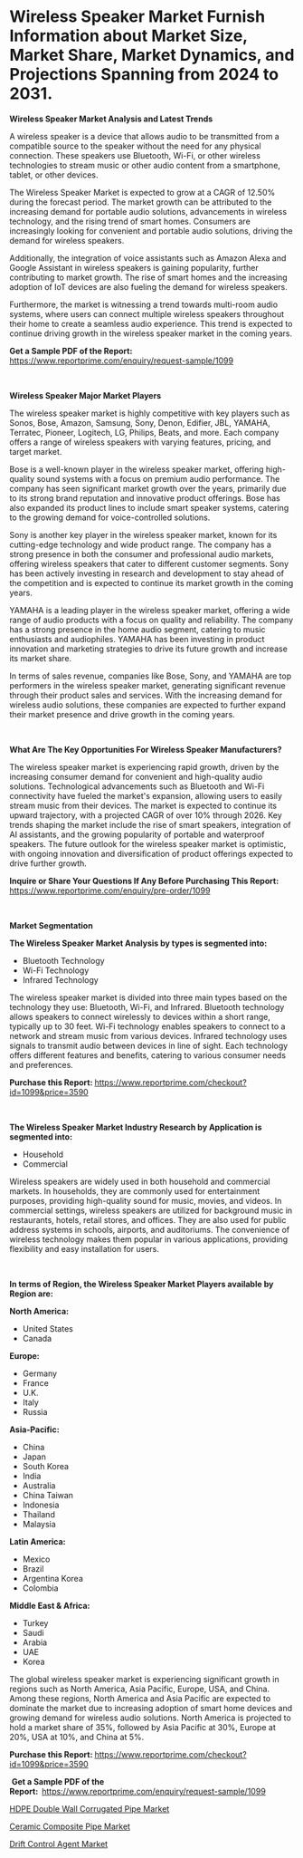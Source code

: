 <p><h1>Wireless Speaker Market Furnish Information about Market Size, Market Share, Market Dynamics, and Projections Spanning from 2024 to 2031.</h1></p><p><strong>Wireless Speaker Market Analysis and Latest Trends</strong></p>
<p><p>A wireless speaker is a device that allows audio to be transmitted from a compatible source to the speaker without the need for any physical connection. These speakers use Bluetooth, Wi-Fi, or other wireless technologies to stream music or other audio content from a smartphone, tablet, or other devices.</p><p>The Wireless Speaker Market is expected to grow at a CAGR of 12.50% during the forecast period. The market growth can be attributed to the increasing demand for portable audio solutions, advancements in wireless technology, and the rising trend of smart homes. Consumers are increasingly looking for convenient and portable audio solutions, driving the demand for wireless speakers.</p><p>Additionally, the integration of voice assistants such as Amazon Alexa and Google Assistant in wireless speakers is gaining popularity, further contributing to market growth. The rise of smart homes and the increasing adoption of IoT devices are also fueling the demand for wireless speakers.</p><p>Furthermore, the market is witnessing a trend towards multi-room audio systems, where users can connect multiple wireless speakers throughout their home to create a seamless audio experience. This trend is expected to continue driving growth in the wireless speaker market in the coming years.</p></p>
<p><strong>Get a Sample PDF of the Report:&nbsp;</strong> <a href="https://www.reportprime.com/enquiry/request-sample/1099">https://www.reportprime.com/enquiry/request-sample/1099</a></p>
<p>&nbsp;</p>
<p><strong>Wireless Speaker Major Market Players</strong></p>
<p><p>The wireless speaker market is highly competitive with key players such as Sonos, Bose, Amazon, Samsung, Sony, Denon, Edifier, JBL, YAMAHA, Terratec, Pioneer, Logitech, LG, Philips, Beats, and more. Each company offers a range of wireless speakers with varying features, pricing, and target market.</p><p>Bose is a well-known player in the wireless speaker market, offering high-quality sound systems with a focus on premium audio performance. The company has seen significant market growth over the years, primarily due to its strong brand reputation and innovative product offerings. Bose has also expanded its product lines to include smart speaker systems, catering to the growing demand for voice-controlled solutions.</p><p>Sony is another key player in the wireless speaker market, known for its cutting-edge technology and wide product range. The company has a strong presence in both the consumer and professional audio markets, offering wireless speakers that cater to different customer segments. Sony has been actively investing in research and development to stay ahead of the competition and is expected to continue its market growth in the coming years.</p><p>YAMAHA is a leading player in the wireless speaker market, offering a wide range of audio products with a focus on quality and reliability. The company has a strong presence in the home audio segment, catering to music enthusiasts and audiophiles. YAMAHA has been investing in product innovation and marketing strategies to drive its future growth and increase its market share.</p><p>In terms of sales revenue, companies like Bose, Sony, and YAMAHA are top performers in the wireless speaker market, generating significant revenue through their product sales and services. With the increasing demand for wireless audio solutions, these companies are expected to further expand their market presence and drive growth in the coming years.</p></p>
<p>&nbsp;</p>
<p><strong>What Are The Key Opportunities For Wireless Speaker Manufacturers?</strong></p>
<p><p>The wireless speaker market is experiencing rapid growth, driven by the increasing consumer demand for convenient and high-quality audio solutions. Technological advancements such as Bluetooth and Wi-Fi connectivity have fueled the market's expansion, allowing users to easily stream music from their devices. The market is expected to continue its upward trajectory, with a projected CAGR of over 10% through 2026. Key trends shaping the market include the rise of smart speakers, integration of AI assistants, and the growing popularity of portable and waterproof speakers. The future outlook for the wireless speaker market is optimistic, with ongoing innovation and diversification of product offerings expected to drive further growth.</p></p>
<p><strong>Inquire or Share Your Questions If Any Before Purchasing This Report:</strong> <a href="https://www.reportprime.com/enquiry/pre-order/1099">https://www.reportprime.com/enquiry/pre-order/1099</a></p>
<p>&nbsp;</p>
<p><strong>Market Segmentation</strong></p>
<p><strong>The Wireless Speaker Market Analysis by types is segmented into:</strong></p>
<p><ul><li>Bluetooth Technology</li><li>Wi-Fi Technology</li><li>Infrared Technology</li></ul></p>
<p><p>The wireless speaker market is divided into three main types based on the technology they use: Bluetooth, Wi-Fi, and Infrared. Bluetooth technology allows speakers to connect wirelessly to devices within a short range, typically up to 30 feet. Wi-Fi technology enables speakers to connect to a network and stream music from various devices. Infrared technology uses signals to transmit audio between devices in line of sight. Each technology offers different features and benefits, catering to various consumer needs and preferences.</p></p>
<p><strong>Purchase this Report:&nbsp;</strong><a href="https://www.reportprime.com/checkout?id=1099&price=3590">https://www.reportprime.com/checkout?id=1099&price=3590</a></p>
<p>&nbsp;</p>
<p><strong>The Wireless Speaker Market Industry Research by Application is segmented into:</strong></p>
<p><ul><li>Household</li><li>Commercial</li></ul></p>
<p><p>Wireless speakers are widely used in both household and commercial markets. In households, they are commonly used for entertainment purposes, providing high-quality sound for music, movies, and videos. In commercial settings, wireless speakers are utilized for background music in restaurants, hotels, retail stores, and offices. They are also used for public address systems in schools, airports, and auditoriums. The convenience of wireless technology makes them popular in various applications, providing flexibility and easy installation for users.</p></p>
<p>&nbsp;</p>
<p><strong>In terms of Region, the Wireless Speaker Market Players available by Region are:</strong></p>
<p>
    <p> <strong> North America: </strong>
        <ul>
            <li>United States</li>
            <li>Canada</li>
        </ul>
        </p> 
    <p> <strong> Europe: </strong>
        <ul>
            <li>Germany</li>
            <li>France</li>
            <li>U.K.</li>
            <li>Italy</li>
            <li>Russia</li>
        </ul>
        </p> 
    <p> <strong> Asia-Pacific: </strong>
        <ul>
            <li>China</li>
            <li>Japan</li>
            <li>South Korea</li>
            <li>India</li>
            <li>Australia</li>
            <li>China Taiwan</li>
            <li>Indonesia</li>
            <li>Thailand</li>
            <li>Malaysia</li>
        </ul>
        </p> 
    <p> <strong> Latin America: </strong>
        <ul>
            <li>Mexico</li>
            <li>Brazil</li>
            <li>Argentina Korea</li>
            <li>Colombia</li>
        </ul>
        </p> 
    <p> <strong> Middle East & Africa: </strong>
        <ul>
            <li>Turkey</li>
            <li>Saudi</li>
            <li>Arabia</li>
            <li>UAE</li>
            <li>Korea</li>
        </ul>
    </p>
    </p>
<p><p>The global wireless speaker market is experiencing significant growth in regions such as North America, Asia Pacific, Europe, USA, and China. Among these regions, North America and Asia Pacific are expected to dominate the market due to increasing adoption of smart home devices and growing demand for wireless audio solutions. North America is projected to hold a market share of 35%, followed by Asia Pacific at 30%, Europe at 20%, USA at 10%, and China at 5%.</p></p>
<p><strong>Purchase this Report: </strong><a href="https://www.reportprime.com/checkout?id=1099&price=3590">https://www.reportprime.com/checkout?id=1099&price=3590</a></p>
<p>&nbsp;<strong>Get a Sample PDF of the Report:&nbsp;&nbsp;</strong><a href="https://www.reportprime.com/enquiry/request-sample/1099">https://www.reportprime.com/enquiry/request-sample/1099</a></p>
<p><strong></strong></p>
<p><p><a href="https://flame-sidecar-702.notion.site/HDPE-Double-Wall-Corrugated-Pipe-Market-Size-Market-Share-and-Global-Market-Analysis-Report-2024--3c0c9488eb6b40ed9296f2fb79b0b597">HDPE Double Wall Corrugated Pipe Market</a></p><p><a href="https://full-wildebeest-80b.notion.site/Ceramic-Composite-Pipe-Market-Size-Growth-Outlook-from-2024-to-2031-projecting-at-Market-s-Trends--bb645f9baac7410193a8042ee87b2124">Ceramic Composite Pipe Market</a></p><p><a href="https://pretty-mail-caf.notion.site/Drift-Control-Agent-Market-Size-Global-Industry-Overview-Market-Segmentation-and-Forecast-2024-to-490c0ce05e674d55916d745d33cded49">Drift Control Agent Market</a></p></p>